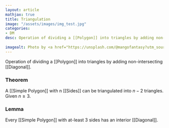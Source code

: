 ```yaml
---
layout: article
mathjax: true
title: Triangulation
image: "/assets/images/img_test.jpg"
categories:
- DM
desc: Operation of dividing a [[Polygon]] into triangles by adding non-intersecting [[Diagonal]].
 
imagealt: Photo by <a href="https://unsplash.com/@mangofantasy?utm_source=unsplash&utm_medium=referral&utm_content=creditCopyText">Tim Johnson</a> on <a href="https://unsplash.com/s/photos/logic?utm_source=unsplash&utm_medium=referral&utm_content=creditCopyText">Unsplash</a>
---
```

Operation of dividing a [[Polygon]] into triangles by adding non-intersecting [[Diagonal]].

### Theorem
A [[Simple Polygon]] with n [[Sides]] can be triangulated into $n-2$ triangles. Given $n \ge 3$.

### Lemma
Every [[Simple Polygon]] with at-least 3 sides has an interior [[Diagonal]].